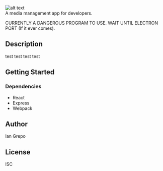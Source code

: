 ![alt text](https://i.imgur.com/H7m8opH.png)  
A media management app for developers.  

CURRENTLY A DANGEROUS PROGRAM TO USE. WAIT UNTIL ELECTRON PORT (If it ever comes).

## Description

test test test test

## Getting Started

### Dependencies

* React
* Express
* Webpack

## Author

Ian Grepo 
<!-- [@DomPizzie](https://twitter.com/dompizzie) -->

## License

ISC
